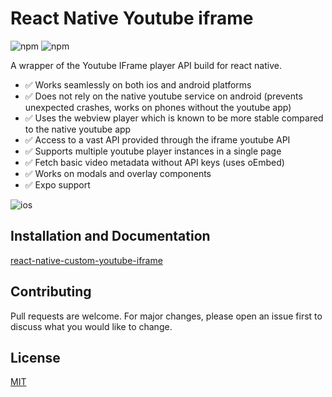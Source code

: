 # React Native Youtube iframe

![npm](https://img.shields.io/npm/v/react-native-youtube-iframe?style=for-the-badge) ![npm](https://img.shields.io/npm/dm/react-native-youtube-iframe?style=for-the-badge)

A wrapper of the Youtube IFrame player API build for react native.

- ✅ Works seamlessly on both ios and android platforms
- ✅ Does not rely on the native youtube service on android (prevents unexpected crashes, works on phones without the youtube app)
- ✅ Uses the webview player which is known to be more stable compared to the native youtube app
- ✅ Access to a vast API provided through the iframe youtube API
- ✅ Supports multiple youtube player instances in a single page
- ✅ Fetch basic video metadata without API keys (uses oEmbed)
- ✅ Works on modals and overlay components
- ✅ Expo support

![ios](./website/static/img/demo.gif?raw=true 'ios')

## Installation and Documentation

[react-native-custom-youtube-iframe](https://github.com/JamesPJ/react-native-custom-youtube)

## Contributing

Pull requests are welcome. For major changes, please open an issue first to discuss what you would like to change.

## License

[MIT](https://choosealicense.com/licenses/mit/)
